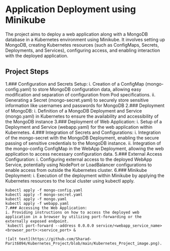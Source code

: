 # Application Deployment using Minikube

The project aims to deploy a web application along with a MongoDB database in a Kubernetes environment using Minikube. It involves setting up MongoDB, creating Kubernetes resources (such as ConfigMaps, Secrets, Deployments, and Services), configuring access, and enabling interaction with the deployed application.

## Project Steps

1.### Configuration and Secrets Setup:
i. Creation of a ConfigMap (mongo-config.yaml) to store MongoDB configuration data, allowing easy modification and separation of configuration from Pod specifications.
ii. Generating a Secret (mongo-secret.yaml) to securely store sensitive information like usernames and passwords for MongoDB
2.### Deployment of MongoDB:
i. Definition of a MongoDB Deployment and Service (mongo.yaml) in Kubernetes to ensure the availability and accessibility of the MongoDB instance
3.### Deployment of Web Application:
i. Setup of a Deployment and Service (webapp.yaml) for the web application within Kubernetes.
4.### Integration of Secrets and Configurations:
i. Integration of the mongo-secret with the MongoDB Deployment, enabling the secure passing of sensitive credentials to the MongoDB instance.
ii. Integration of the mongo-config ConfigMap in the WebApp Deployment, allowing the web application to access necessary configuration data.
5.### External Access Configuration:
i. Configuring external access to the deployed WebApp Service, potentially using NodePort or LoadBalancer configurations to enable access from outside the Kubernetes cluster.
6.### Minikube Deployment:
i. Execution of the deployment within Minikube by applying the Kubernetes resources to the local cluster using kubectl apply.
```minikube start
kubectl apply -f mongo-config.yaml
kubectl apply -f mongo-secret.yaml
kubectl apply -f mongo.yaml
kubectl apply -f webapp.yaml
7.### Accessing the Web Application:
i. Providing instructions on how to access the deployed web application in a browser by utilizing port-forwarding or the externally exposed endpoint.
`kubectl port-forward --address 0.0.0.0 service/<webapp_service_name> <browser_port>:<service_port> &

![alt text](https://github.com/Sharad-Parit6094/Kubernetes_Project/blob/main/Kubernetes_Project_image.png).

